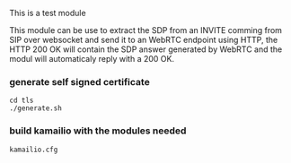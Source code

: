 

This is a test module

This module can be use to extract the SDP from an INVITE comming from SIP over websocket and send it to an WebRTC endpoint
using HTTP, the HTTP 200 OK will contain the SDP answer generated by WebRTC and the modul will automaticaly reply with a 200 OK.


### generate self signed certificate
```
cd tls
./generate.sh
```

### build kamailio with the modules needed
```
kamailio.cfg
```

